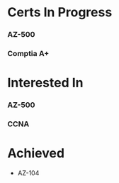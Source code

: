 # **Certs In Progress**
### AZ-500
### Comptia A+

# **Interested In**
### AZ-500
### CCNA
# **Achieved**
* AZ-104
